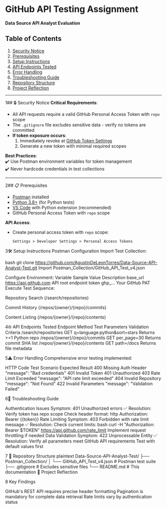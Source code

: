 # GitHub API Testing Assignment
**Data Source API Analyst Evaluation**  

## Table of Contents
1. [Security Notice](#-security-notice)  
2. [Prerequisites](#-prerequisites)  
3. [Setup Instructions](#-setup-instructions)  
4. [API Endpoints Tested](#-api-endpoints-tested)  
5. [Error Handling](#-error-handling)  
6. [Troubleshooting Guide](#-troubleshooting-guide)  
7. [Repository Structure](#-repository-structure)  
8. [Project Reflection](#-project-reflection)  

---

1## 🔒 Security Notice
**Critical Requirements**:  
- All API requests require a valid GitHub Personal Access Token with `repo` scope  
- The `.gitignore` file excludes sensitive data - verify no tokens are committed  
- **If token exposure occurs**:  
  1. Immediately revoke at [GitHub Token Settings](https://github.com/settings/tokens)  
  2. Generate a new token with minimal required scopes  

**Best Practices**:  
✔️ Use Postman environment variables for token management  
✔️ Never hardcode credentials in test collections  

---

2## 📋 Prerequisites
- [Postman](https://www.postman.com/downloads/) installed
- [Python 3.8+](https://www.python.org/downloads/) (for Python tests)
- [VS Code](https://code.visualstudio.com/download) with Python extension (recommended)
- GitHub Personal Access Token with `repo` scope

**API Access**:  
- Create personal access token with `repo` scope:  
  ```plaintext
  Settings > Developer Settings > Personal Access Tokens
  
3🛠 Setup Instructions
Postman Configuration
Import Test Collection:

bash
git clone https://github.com/AgustinDeLeonTorres/Data-Source-API-Analyst-Test.git
Import Postman_Collection/GitHub_API_Test_v4.json

Configure Environment:
Variable	Sample Value	Description
base_url	https://api.github.com	API root endpoint
token	ghp_...	Your GitHub PAT
Execute Test Sequence:

Repository Search (/search/repositories)

Commit History (/repos/{owner}/{repo}/commits)

Content Listing (/repos/{owner}/{repo}/contents)

4🌐 API Endpoints Tested
Endpoint	Method	Test Parameters	Validation Criteria
/search/repositories	GET	q=language:python&sort=stars	Returns >=1 Python repo
/repos/{owner}/{repo}/commits	GET	per_page=30	Returns commit SHA list
/repos/{owner}/{repo}/contents	GET	path=/docs	Returns file metadata

5⚠️ Error Handling
Comprehensive error testing implemented:

HTTP Code	Test Scenario	Expected Result
400	Missing Auth Header	"message": "Bad credentials"
401	Invalid Token	401 Unauthorized
403	Rate Limit Exceeded	"message": "API rate limit exceeded"
404	Invalid Repository	"message": "Not Found"
422	Invalid Parameters	"message": "Validation Failed"

6🔧 Troubleshooting Guide

Authentication Issues
Symptom: 401 Unauthorized errors
✅ Resolution:
Verify token has repo scope
Check header format:
http
Authorization: Bearer {{token}}
Rate Limiting
Symptom: 403 Forbidden with rate limit message
✅ Resolution:
Check current limits:
bash
curl -H "Authorization: Bearer $TOKEN" https://api.github.com/rate_limit
Implement request throttling if needed
Data Validation
Symptom: 422 Unprocessable Entity
✅ Resolution:
Verify all parameters meet GitHub API requirements
Test with default values first

7 📁 Repository Structure
plaintext
Data-Source-API-Analyst-Test/
├── Postman_Collection/
│   └── GitHub_API_Test_v4.json    # Postman test suite
├── .gitignore                    # Excludes sensitive files
└── README.md                     # This documentation
📝 Project Reflection

8 Key Findings

GitHub's REST API requires precise header formatting
Pagination is mandatory for complete data retrieval
Rate limits vary by authentication status